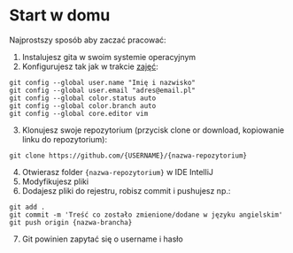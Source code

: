 # Start w domu
Najprostszy sposób aby zaczać pracować:
1. Instalujesz gita w swoim systemie operacyjnym
2. Konfigurujesz tak jak w trakcie [zajęć](https://github.com/infoshareacademy/jjdzw2-materialy/blob/master/slajdy/04_2019-01-12_GIT-I.pdf):
  ```
  git config --global user.name "Imię i nazwisko"
  git config --global user.email "adres@email.pl"
  git config --global color.status auto
  git config --global color.branch auto
  git config --global core.editor vim
  ```
3. Klonujesz swoje repozytorium (przycisk clone or download, kopiowanie linku do repozytorium):
  ```
  git clone https://github.com/{USERNAME}/{nazwa-repozytorium}
  ```
4. Otwierasz folder `{nazwa-repozytorium}` w IDE IntelliJ
5. Modyfikujesz pliki
6. Dodajesz pliki do rejestru, robisz commit i pushujesz np.:
  ```
  git add .
  git commit -m 'Treść co zostało zmienione/dodane w języku angielskim'
  git push origin {nazwa-brancha}
  ```
7. Git powinien zapytać się o username i hasło
